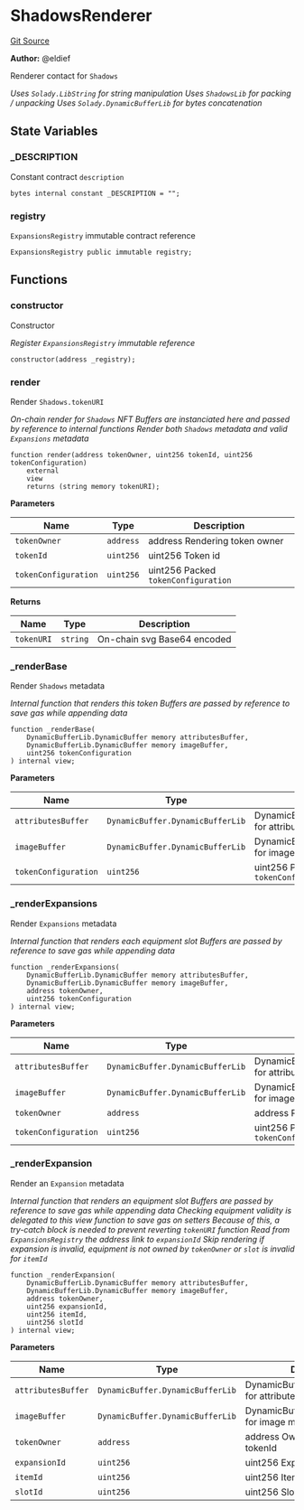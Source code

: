 # ShadowsRenderer
[Git Source](https://github.com/eldief/ShadowsNFT/blob/7ce67e6bb7c3b90f87e420d23e726e90381733cb/src\ShadowsRenderer.sol)

**Author:**
@eldief

Renderer contact for `Shadows`

*Uses `Solady.LibString` for string manipulation
Uses `ShadowsLib` for packing / unpacking
Uses `Solady.DynamicBufferLib` for bytes concatenation*


## State Variables
### _DESCRIPTION
Constant contract `description`


```solidity
bytes internal constant _DESCRIPTION = "";
```


### registry
`ExpansionsRegistry` immutable contract reference


```solidity
ExpansionsRegistry public immutable registry;
```


## Functions
### constructor

Constructor

*Register `ExpansionsRegistry` immutable reference*


```solidity
constructor(address _registry);
```

### render

Render `Shadows.tokenURI`

*On-chain render for `Shadows` NFT
Buffers are instanciated here and passed by reference to internal functions
Render both `Shadows` metadata and valid `Expansions` metadata*


```solidity
function render(address tokenOwner, uint256 tokenId, uint256 tokenConfiguration)
    external
    view
    returns (string memory tokenURI);
```
**Parameters**

|Name|Type|Description|
|----|----|-----------|
|`tokenOwner`|`address`|address Rendering token owner|
|`tokenId`|`uint256`|uint256 Token id|
|`tokenConfiguration`|`uint256`|uint256 Packed `tokenConfiguration`|

**Returns**

|Name|Type|Description|
|----|----|-----------|
|`tokenURI`|`string`|On-chain svg Base64 encoded|


### _renderBase

Render `Shadows` metadata

*Internal function that renders this token
Buffers are passed by reference to save gas while appending data*


```solidity
function _renderBase(
    DynamicBufferLib.DynamicBuffer memory attributesBuffer,
    DynamicBufferLib.DynamicBuffer memory imageBuffer,
    uint256 tokenConfiguration
) internal view;
```
**Parameters**

|Name|Type|Description|
|----|----|-----------|
|`attributesBuffer`|`DynamicBuffer.DynamicBufferLib`|DynamicBufferLib.DynamicBuffer for attributes metadata|
|`imageBuffer`|`DynamicBuffer.DynamicBufferLib`|DynamicBufferLib.DynamicBuffer for image metadata|
|`tokenConfiguration`|`uint256`|uint256 Packed `tokenConfiguration`|


### _renderExpansions

Render `Expansions` metadata

*Internal function that renders each equipment slot
Buffers are passed by reference to save gas while appending data*


```solidity
function _renderExpansions(
    DynamicBufferLib.DynamicBuffer memory attributesBuffer,
    DynamicBufferLib.DynamicBuffer memory imageBuffer,
    address tokenOwner,
    uint256 tokenConfiguration
) internal view;
```
**Parameters**

|Name|Type|Description|
|----|----|-----------|
|`attributesBuffer`|`DynamicBuffer.DynamicBufferLib`|DynamicBufferLib.DynamicBuffer for attributes metadata|
|`imageBuffer`|`DynamicBuffer.DynamicBufferLib`|DynamicBufferLib.DynamicBuffer for image metadata|
|`tokenOwner`|`address`|address Rendering token owner|
|`tokenConfiguration`|`uint256`|uint256 Packed `tokenConfiguration`|


### _renderExpansion

Render an `Expansion` metadata

*Internal function that renders an equipment slot
Buffers are passed by reference to save gas while appending data
Checking equipment validity is delegated to this view function to save gas on setters
Because of this, a try-catch block is needed to prevent reverting `tokenURI` function
Read from `ExpansionsRegistry` the address link to `expansionId`
Skip rendering if expansion is invalid, equipment is not owned by `tokenOwner` or `slot` is invalid for `itemId`*


```solidity
function _renderExpansion(
    DynamicBufferLib.DynamicBuffer memory attributesBuffer,
    DynamicBufferLib.DynamicBuffer memory imageBuffer,
    address tokenOwner,
    uint256 expansionId,
    uint256 itemId,
    uint256 slotId
) internal view;
```
**Parameters**

|Name|Type|Description|
|----|----|-----------|
|`attributesBuffer`|`DynamicBuffer.DynamicBufferLib`|DynamicBufferLib.DynamicBuffer for attributes metadata|
|`imageBuffer`|`DynamicBuffer.DynamicBufferLib`|DynamicBufferLib.DynamicBuffer for image metadata|
|`tokenOwner`|`address`|address Owner of rendered tokenId|
|`expansionId`|`uint256`|uint256 Expansion id|
|`itemId`|`uint256`|uint256 Item id|
|`slotId`|`uint256`|uint256 Slot id|


